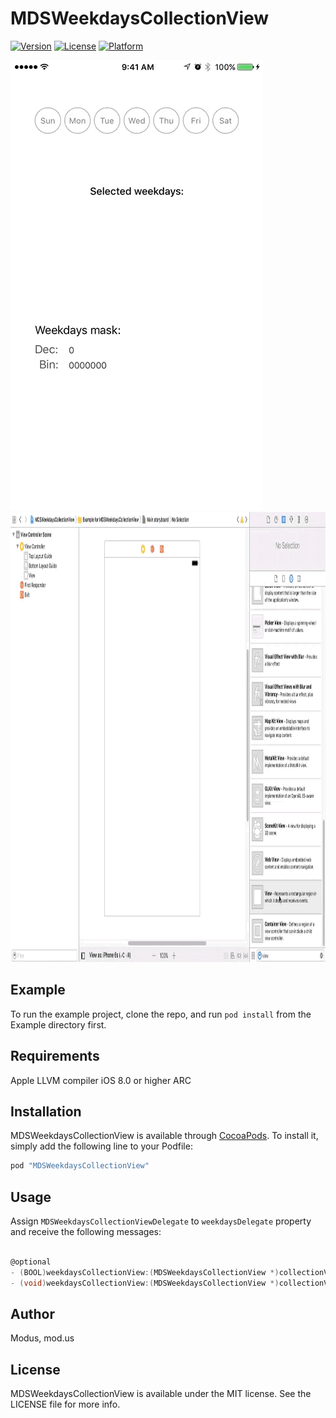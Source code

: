# MDSWeekdaysCollectionView

[![Version](https://img.shields.io/cocoapods/v/MDSWeekdaysCollectionView.svg?style=flat)](http://cocoapods.org/pods/MDSWeekdaysCollectionView)
[![License](https://img.shields.io/cocoapods/l/MDSWeekdaysCollectionView.svg?style=flat)](http://cocoapods.org/pods/MDSWeekdaysCollectionView)
[![Platform](https://img.shields.io/cocoapods/p/MDSWeekdaysCollectionView.svg?style=flat)](http://cocoapods.org/pods/MDSWeekdaysCollectionView)

<img src="https://github.com/JJCOINCWEBDEV/MDSWeekdaysCollectionView/blob/master/gifs/weekdays.gif" alt="Weekdays collection view" width="404" height="720" />
<img src="https://github.com/JJCOINCWEBDEV/MDSWeekdaysCollectionView/blob/master/gifs/weekdayssetup.gif" alt="Installation" width="1068" height="720" />

## Example

To run the example project, clone the repo, and run `pod install` from the Example directory first.

## Requirements

Apple LLVM compiler
iOS 8.0 or higher
ARC

## Installation

MDSWeekdaysCollectionView is available through [CocoaPods](http://cocoapods.org). To install
it, simply add the following line to your Podfile:

```ruby
pod "MDSWeekdaysCollectionView"
```

## Usage

Assign `MDSWeekdaysCollectionViewDelegate` to `weekdaysDelegate` property and receive the following messages:

```objective-c

@optional
- (BOOL)weekdaysCollectionView:(MDSWeekdaysCollectionView *)collectionView shouldSelectWeekday:(NSInteger)weekday;
- (void)weekdaysCollectionView:(MDSWeekdaysCollectionView *)collectionView didSelectWeekdaysMask:(MDSWeekdaysMask)weekdaysMask;
```

## Author

Modus, mod.us

## License

MDSWeekdaysCollectionView is available under the MIT license. See the LICENSE file for more info.
